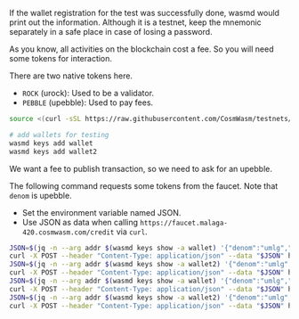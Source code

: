 If the wallet registration for the test was successfully done, wasmd would print out the information. 
Although it is a testnet, keep the mnemonic separately in a safe place in case of losing a password.

As you know, all activities on the blockchain cost a fee. So you will need some tokens for interaction.

There are two native tokens here.

- `ROCK` (urock): Used to be a validator.
- `PEBBLE` (upebble): Used to pay fees.

```bash
source <(curl -sSL https://raw.githubusercontent.com/CosmWasm/testnets/master/malaga-420/defaults.env)

# add wallets for testing
wasmd keys add wallet
wasmd keys add wallet2
```

We want a fee to publish transaction, so we need to ask for an upebble.

The following command requests some tokens from the faucet. Note that `denom` is upebble.

- Set the environment variable named JSON.
- Use JSON as data when calling
`https://faucet.malaga-420.cosmwasm.com/credit` via `curl`.

```bash
JSON=$(jq -n --arg addr $(wasmd keys show -a wallet) '{"denom":"umlg","address":$addr}')
curl -X POST --header "Content-Type: application/json" --data "$JSON" https://faucet.malaga-420.cosmwasm.com/credit
JSON=$(jq -n --arg addr $(wasmd keys show -a wallet2) '{"denom":"umlg","address":$addr}')
curl -X POST --header "Content-Type: application/json" --data "$JSON" https://faucet.malaga-420.cosmwasm.com/credit
JSON=$(jq -n --arg addr $(wasmd keys show -a wallet) '{"denom":"umlg","address":$addr}')
curl -X POST --header "Content-Type: application/json" --data "$JSON" https://faucet.malaga-420.cosmwasm.com/credit
JSON=$(jq -n --arg addr $(wasmd keys show -a wallet2) '{"denom":"umlg","address":$addr}')
curl -X POST --header "Content-Type: application/json" --data "$JSON" https://faucet.malaga-420.cosmwasm.com/credit
```